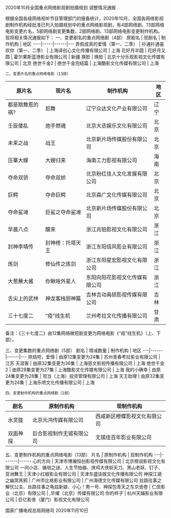



2020年10月全国重点网络影视剧拍摄规划
调整情况通报

根据全国各级网络视听节目管理部门的报备统计，2020年10月，全国各网络影视剧制作机构经批准已列入拍摄规划中的重点网络影视剧，有4部网络剧、13部网络电影变更片名，5部网络剧变更集数，2部网络剧、13部网络电影变更制作机构。现将相关情况通报如下：
一、变更剧名的重点网络剧（4部）
原剧名 | 现剧名 | 制作机构 | 地区
----|-----|------|---
弄假成真的爱情（第一、二季） | 扑通扑通喜欢你（第一、二季） | 上海译创心文化传播有限公司 | 上海
花好月半圆 | 花好月又圆 | 霍尔果斯蓝港影业有限公司 | 新疆
换脸 | 焕脸 | 北京十分乐观影视文化传媒有限公司 | 北京
绝世千金2 | 绝世千金完结篇 | 上海酷影文化传媒有限公司 | 上海
    
    二、变更片名的重点网络电影（13部）
原片名 | 现片名 | 制作机构 | 地区
----|-----|------|---
都是跳舞惹的祸? | 尬舞 | 辽宁众达文化产业有限公司 | 辽宁
壬辰倭乱 | 炮手燃魂 | 北京大丞娱乐文化有限公司 | 北京
未来之战 | 战王 | 北京新片场传媒股份有限公司 | 北京
压寨大嫂 | 大嫂归来 | 海南工力影视有限公司 | 海南
夺命双骄 | 夺命双娇 | 北京粉红佳人文化发展有限公司 | 北京
巨鳄 | 夺命巨鳄 | 北京森广文化传媒有限公司 | 北京
夺命鲨滩 | 巨鲨之夺命鲨滩 | 北京新片场传媒股份有限公司 | 北京
早晨八点 | 醒来 | 浙江兆铂影视文化有限公司 | 浙江
封神李靖传 | 封神榜：托塔天王 | 浙江东阳信风影业有限公司 | 浙江
炼剑 | 修仙传之炼剑 | 浙江东阳星宏影视文化有限公司 | 浙江
大葱蘸大酱 | 你瞅啥外星人 | 东阳向阳花影视文化传媒有限公司 | 浙江
舌尖上的武林 | 神龙客栈厨神篇 | 吉林吉动禹硕影视传媒有限公司 | 吉林
三十七度二 | “疫”线生机 | 兰州考拉文化传播有限公司 | 甘肃
备注：《三十七度二》由12集网络微短剧变更为网络电影《“疫”线生机》（上、下部）。


三、变更集数的重点网络剧（5部）
剧名 | 增减数量 | 制作机构 | 地区
---|------|------|---
烘焙吧，爱情 | 由原12集变更为24集 | 苏州青春考拉影业有限公司 | 江苏
天涯客 | 由原32集变更为36集 | 上海慈文影视传播有限公司 | 上海
绝世千金2 | 由原28集变更为27集 | 上海酷影文化传媒有限公司 | 上海
我的小确幸 | 由原24集变更为28集 | 坦当（上海）投资管理有限公司 | 上海
天王助理 | 由原32集变更为24集 | 上海乐喷文化传播有限公司 | 上海


    四、变更制作机构的重点网络剧（2部）
剧名 | 原制作机构 | 现制作机构
---|-------|------
水灵胧 | 北京元鸿传媒有限公司 | 西咸新区橙蝶影视文化有限公司
双面神探 | 巨合影视制作无锡有限公司 | 无锡佳百年影业有限公司
 
   五、变更制作机构的重点网络电影（13部）
片名 | 原制作机构 | 现制作机构
---|-------|------
心的方向 | 天津市博瀚恒创影视传媒有限公司 | 北京橙润影视文化有限公司
一间小店、循培之谜、人生节拍器、侠鸡大侠斩天刀、黑山老妖、钉子、亚洲舞王 | 天津小红椒影业有限公司 | 天津东盛柒娱文化传播有限公司
神探江湖之幽冥黑鸦 | 广州市比格影业有限公司 | 广州海德文化传媒有限公司
丝路往事之解忧公主、丝路往事之龟兹新娘、小心！男一号、神探包青天之东京诡卷 | 仁信影业（北京）有限公司 | ,华燿（北京）传媒有限公司 
你的样子 | 杭州天婳影业有限公司 | 巨亿影舍（厦门）影视文化有限公司

   
  国家广播电视总局网络司
                       2020年11月10日